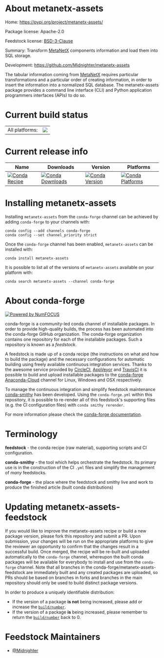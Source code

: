 About metanetx-assets
=====================

Home: https://pypi.org/project/metanetx-assets/

Package license: Apache-2.0

Feedstock license: [BSD-3-Clause](https://github.com/conda-forge/metanetx-assets-feedstock/blob/master/LICENSE.txt)

Summary: Transform [MetaNetX](https://metanetx.org) components information and load them into SQL storage.

Development: https://github.com/Midnighter/metanetx-assets

The tabular information coming from [MetaNetX](https://metanetx.org)
requires particular transformations and a particular order of creating
information, in order to insert the information into a normalized SQL
database. The metanetx-assets package provides a command line interface
(CLI) and Python application programmers interfaces (APIs) to do so.


Current build status
====================


<table><tr><td>All platforms:</td>
    <td>
      <a href="https://dev.azure.com/conda-forge/feedstock-builds/_build/latest?definitionId=8947&branchName=master">
        <img src="https://dev.azure.com/conda-forge/feedstock-builds/_apis/build/status/metanetx-assets-feedstock?branchName=master">
      </a>
    </td>
  </tr>
</table>

Current release info
====================

| Name | Downloads | Version | Platforms |
| --- | --- | --- | --- |
| [![Conda Recipe](https://img.shields.io/badge/recipe-metanetx--assets-green.svg)](https://anaconda.org/conda-forge/metanetx-assets) | [![Conda Downloads](https://img.shields.io/conda/dn/conda-forge/metanetx-assets.svg)](https://anaconda.org/conda-forge/metanetx-assets) | [![Conda Version](https://img.shields.io/conda/vn/conda-forge/metanetx-assets.svg)](https://anaconda.org/conda-forge/metanetx-assets) | [![Conda Platforms](https://img.shields.io/conda/pn/conda-forge/metanetx-assets.svg)](https://anaconda.org/conda-forge/metanetx-assets) |

Installing metanetx-assets
==========================

Installing `metanetx-assets` from the `conda-forge` channel can be achieved by adding `conda-forge` to your channels with:

```
conda config --add channels conda-forge
conda config --set channel_priority strict
```

Once the `conda-forge` channel has been enabled, `metanetx-assets` can be installed with:

```
conda install metanetx-assets
```

It is possible to list all of the versions of `metanetx-assets` available on your platform with:

```
conda search metanetx-assets --channel conda-forge
```


About conda-forge
=================

[![Powered by NumFOCUS](https://img.shields.io/badge/powered%20by-NumFOCUS-orange.svg?style=flat&colorA=E1523D&colorB=007D8A)](http://numfocus.org)

conda-forge is a community-led conda channel of installable packages.
In order to provide high-quality builds, the process has been automated into the
conda-forge GitHub organization. The conda-forge organization contains one repository
for each of the installable packages. Such a repository is known as a *feedstock*.

A feedstock is made up of a conda recipe (the instructions on what and how to build
the package) and the necessary configurations for automatic building using freely
available continuous integration services. Thanks to the awesome service provided by
[CircleCI](https://circleci.com/), [AppVeyor](https://www.appveyor.com/)
and [TravisCI](https://travis-ci.com/) it is possible to build and upload installable
packages to the [conda-forge](https://anaconda.org/conda-forge)
[Anaconda-Cloud](https://anaconda.org/) channel for Linux, Windows and OSX respectively.

To manage the continuous integration and simplify feedstock maintenance
[conda-smithy](https://github.com/conda-forge/conda-smithy) has been developed.
Using the ``conda-forge.yml`` within this repository, it is possible to re-render all of
this feedstock's supporting files (e.g. the CI configuration files) with ``conda smithy rerender``.

For more information please check the [conda-forge documentation](https://conda-forge.org/docs/).

Terminology
===========

**feedstock** - the conda recipe (raw material), supporting scripts and CI configuration.

**conda-smithy** - the tool which helps orchestrate the feedstock.
                   Its primary use is in the construction of the CI ``.yml`` files
                   and simplify the management of *many* feedstocks.

**conda-forge** - the place where the feedstock and smithy live and work to
                  produce the finished article (built conda distributions)


Updating metanetx-assets-feedstock
==================================

If you would like to improve the metanetx-assets recipe or build a new
package version, please fork this repository and submit a PR. Upon submission,
your changes will be run on the appropriate platforms to give the reviewer an
opportunity to confirm that the changes result in a successful build. Once
merged, the recipe will be re-built and uploaded automatically to the
`conda-forge` channel, whereupon the built conda packages will be available for
everybody to install and use from the `conda-forge` channel.
Note that all branches in the conda-forge/metanetx-assets-feedstock are
immediately built and any created packages are uploaded, so PRs should be based
on branches in forks and branches in the main repository should only be used to
build distinct package versions.

In order to produce a uniquely identifiable distribution:
 * If the version of a package **is not** being increased, please add or increase
   the [``build/number``](https://docs.conda.io/projects/conda-build/en/latest/resources/define-metadata.html#build-number-and-string).
 * If the version of a package **is** being increased, please remember to return
   the [``build/number``](https://docs.conda.io/projects/conda-build/en/latest/resources/define-metadata.html#build-number-and-string)
   back to 0.

Feedstock Maintainers
=====================

* [@Midnighter](https://github.com/Midnighter/)

